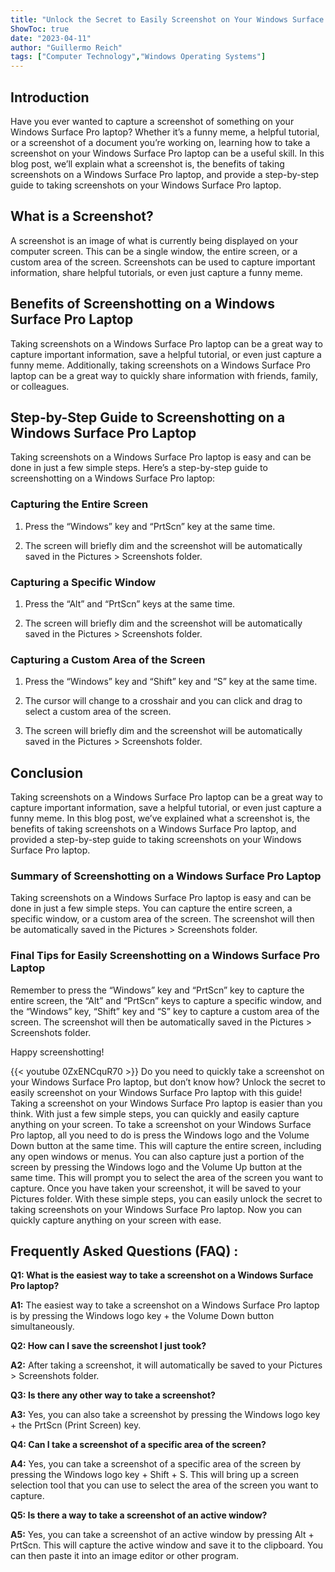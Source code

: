 ```yaml
---
title: "Unlock the Secret to Easily Screenshot on Your Windows Surface Pro Laptop!"
ShowToc: true 
date: "2023-04-11"
author: "Guillermo Reich" 
tags: ["Computer Technology","Windows Operating Systems"]
---
```

## Introduction

Have you ever wanted to capture a screenshot of something on your Windows Surface Pro laptop? Whether it’s a funny meme, a helpful tutorial, or a screenshot of a document you’re working on, learning how to take a screenshot on your Windows Surface Pro laptop can be a useful skill. In this blog post, we’ll explain what a screenshot is, the benefits of taking screenshots on a Windows Surface Pro laptop, and provide a step-by-step guide to taking screenshots on your Windows Surface Pro laptop.

## What is a Screenshot? 

A screenshot is an image of what is currently being displayed on your computer screen. This can be a single window, the entire screen, or a custom area of the screen. Screenshots can be used to capture important information, share helpful tutorials, or even just capture a funny meme. 

## Benefits of Screenshotting on a Windows Surface Pro Laptop

Taking screenshots on a Windows Surface Pro laptop can be a great way to capture important information, save a helpful tutorial, or even just capture a funny meme. Additionally, taking screenshots on a Windows Surface Pro laptop can be a great way to quickly share information with friends, family, or colleagues. 

## Step-by-Step Guide to Screenshotting on a Windows Surface Pro Laptop

Taking screenshots on a Windows Surface Pro laptop is easy and can be done in just a few simple steps. Here’s a step-by-step guide to screenshotting on a Windows Surface Pro laptop: 

### Capturing the Entire Screen 

1. Press the “Windows” key and “PrtScn” key at the same time. 

2. The screen will briefly dim and the screenshot will be automatically saved in the Pictures > Screenshots folder. 

### Capturing a Specific Window 

1. Press the “Alt” and “PrtScn” keys at the same time. 

2. The screen will briefly dim and the screenshot will be automatically saved in the Pictures > Screenshots folder. 

### Capturing a Custom Area of the Screen 

1. Press the “Windows” key and “Shift” key and “S” key at the same time. 

2. The cursor will change to a crosshair and you can click and drag to select a custom area of the screen. 

3. The screen will briefly dim and the screenshot will be automatically saved in the Pictures > Screenshots folder. 

## Conclusion

Taking screenshots on a Windows Surface Pro laptop can be a great way to capture important information, save a helpful tutorial, or even just capture a funny meme. In this blog post, we’ve explained what a screenshot is, the benefits of taking screenshots on a Windows Surface Pro laptop, and provided a step-by-step guide to taking screenshots on your Windows Surface Pro laptop. 

### Summary of Screenshotting on a Windows Surface Pro Laptop 

Taking screenshots on a Windows Surface Pro laptop is easy and can be done in just a few simple steps. You can capture the entire screen, a specific window, or a custom area of the screen. The screenshot will then be automatically saved in the Pictures > Screenshots folder. 

### Final Tips for Easily Screenshotting on a Windows Surface Pro Laptop 

Remember to press the “Windows” key and “PrtScn” key to capture the entire screen, the “Alt” and “PrtScn” keys to capture a specific window, and the “Windows” key, “Shift” key and “S” key to capture a custom area of the screen. The screenshot will then be automatically saved in the Pictures > Screenshots folder. 

Happy screenshotting!

{{< youtube 0ZxENCquR70 >}} 
Do you need to quickly take a screenshot on your Windows Surface Pro laptop, but don’t know how? Unlock the secret to easily screenshot on your Windows Surface Pro laptop with this guide! Taking a screenshot on your Windows Surface Pro laptop is easier than you think. With just a few simple steps, you can quickly and easily capture anything on your screen. To take a screenshot on your Windows Surface Pro laptop, all you need to do is press the Windows logo and the Volume Down button at the same time. This will capture the entire screen, including any open windows or menus. You can also capture just a portion of the screen by pressing the Windows logo and the Volume Up button at the same time. This will prompt you to select the area of the screen you want to capture. Once you have taken your screenshot, it will be saved to your Pictures folder. With these simple steps, you can easily unlock the secret to taking screenshots on your Windows Surface Pro laptop. Now you can quickly capture anything on your screen with ease.

## Frequently Asked Questions (FAQ) :
**Q1: What is the easiest way to take a screenshot on a Windows Surface Pro laptop?**

**A1:** The easiest way to take a screenshot on a Windows Surface Pro laptop is by pressing the Windows logo key + the Volume Down button simultaneously.

**Q2: How can I save the screenshot I just took?**

**A2:** After taking a screenshot, it will automatically be saved to your Pictures > Screenshots folder.

**Q3: Is there any other way to take a screenshot?**

**A3:** Yes, you can also take a screenshot by pressing the Windows logo key + the PrtScn (Print Screen) key.

**Q4: Can I take a screenshot of a specific area of the screen?**

**A4:** Yes, you can take a screenshot of a specific area of the screen by pressing the Windows logo key + Shift + S. This will bring up a screen selection tool that you can use to select the area of the screen you want to capture.

**Q5: Is there a way to take a screenshot of an active window?**

**A5:** Yes, you can take a screenshot of an active window by pressing Alt + PrtScn. This will capture the active window and save it to the clipboard. You can then paste it into an image editor or other program.


